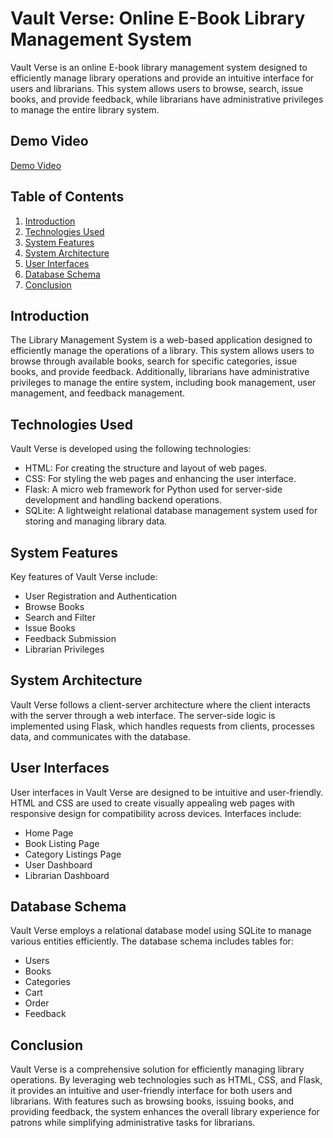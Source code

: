 # Vault Verse: Online E-Book Library Management System

Vault Verse is an online E-book library management system designed to efficiently manage library operations and provide an intuitive interface for users and librarians. This system allows users to browse, search, issue books, and provide feedback, while librarians have administrative privileges to manage the entire library system.

## Demo Video
[Demo Video]([link_to_demo_video](https://drive.google.com/file/d/1bloi4hhxIc_XCYRljTyF-HtsN7OLeWO9/view?usp=drive_link))
## Table of Contents
1. [Introduction](#introduction)
2. [Technologies Used](#technologies-used)
3. [System Features](#system-features)
4. [System Architecture](#system-architecture)
5. [User Interfaces](#user-interfaces)
6. [Database Schema](#database-schema)
7. [Conclusion](#conclusion)

## Introduction

The Library Management System is a web-based application designed to efficiently manage the operations of a library. This system allows users to browse through available books, search for specific categories, issue books, and provide feedback. Additionally, librarians have administrative privileges to manage the entire system, including book management, user management, and feedback management.

## Technologies Used

Vault Verse is developed using the following technologies:
- HTML: For creating the structure and layout of web pages.
- CSS: For styling the web pages and enhancing the user interface.
- Flask: A micro web framework for Python used for server-side development and handling backend operations.
- SQLite: A lightweight relational database management system used for storing and managing library data.

## System Features

Key features of Vault Verse include:
- User Registration and Authentication
- Browse Books
- Search and Filter
- Issue Books
- Feedback Submission
- Librarian Privileges

## System Architecture

Vault Verse follows a client-server architecture where the client interacts with the server through a web interface. The server-side logic is implemented using Flask, which handles requests from clients, processes data, and communicates with the database.

## User Interfaces

User interfaces in Vault Verse are designed to be intuitive and user-friendly. HTML and CSS are used to create visually appealing web pages with responsive design for compatibility across devices. Interfaces include:
- Home Page
- Book Listing Page
- Category Listings Page
- User Dashboard
- Librarian Dashboard

## Database Schema

Vault Verse employs a relational database model using SQLite to manage various entities efficiently. The database schema includes tables for:
- Users
- Books
- Categories
- Cart
- Order
- Feedback

## Conclusion

Vault Verse is a comprehensive solution for efficiently managing library operations. By leveraging web technologies such as HTML, CSS, and Flask, it provides an intuitive and user-friendly interface for both users and librarians. With features such as browsing books, issuing books, and providing feedback, the system enhances the overall library experience for patrons while simplifying administrative tasks for librarians.
